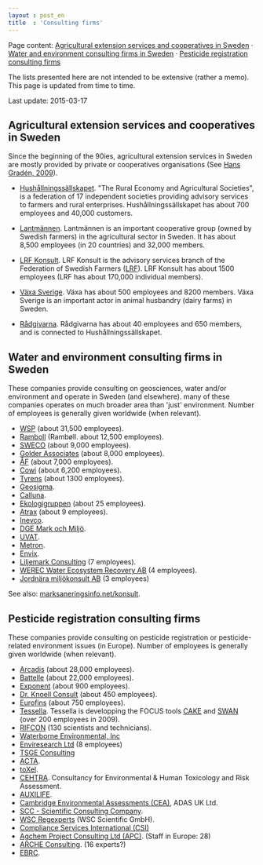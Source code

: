```yaml
---
layout : post_en
title  : 'Consulting firms'
---
```


Page content: 
[Agricultural extension services and cooperatives in Sweden](#extensionServices) &middot; 
[Water and environment consulting firms in Sweden](#environment_consulting_sweden) &middot; 
[Pesticide registration consulting firms](#pesticide_registration_consulting)

The lists presented here are not intended to be extensive (rather 
a memo). This page is updated from time to time.

Last update: 2015-03-17



Agricultural extension services and cooperatives in Sweden    <a id="extensionServices"></a>
----------------------------------------------------------

Since the beginning of the 90ies, agricultural extension services 
in Sweden are mostly provided by private or cooperatives organisations 
(See [Hans Gradén, 2009](http://stud.epsilon.slu.se/689/1/graden_h_091214.pdf)).

*   [Hushållningssällskapet](http://hushallningssallskapet.se/). 
    "The Rural Economy and Agricultural Societies", is a federation 
    of 17 independent societies providing advisory services to farmers 
    and rural enterprises. Hushållningssällskapet has about 700 
    employees and 40,000 customers.
    
*   [Lantmännen](http://lantmannen.se). Lantmännen is an important 
    cooperative group (owned by Swedish farmers) in the agricultural 
    sector in Sweden. It has about 8,500 employees (in 20 countries) 
    and 32,000 members.
    
*   [LRF Konsult](http://www.lrfkonsult.se/). LRF Konsult is the 
    advisory services branch of the Federation of Swedish Farmers 
    ([LRF](http://www.lrf.se)). LRF Konsult has about 1500 
    employees (LRF has about 170,000 individual members).
    
*   [Växa Sverige](http://www.vxa.se). Växa has about 500 employees 
    and 8200 members. Växa Sverige is an important actor in 
    animal husbandry (dairy farms) in Sweden. 

*   [Rådgivarna](http://www.radgivarna.nu). Rådgivarna has about 
    40 employees and 650 members, and is connected to 
    Hushållningssällskapet.

<!-- http://visavi.se -->



Water and environment consulting firms in Sweden    <a id="environment_consulting_sweden"></a>
------------------------------------------------

These companies provide consulting on geosciences, water and/or 
environment and operate in Sweden (and elsewhere). many of these 
companies operates on much broader area than 'just' environment. 
Number of employees is generally given worldwide (when relevant).

*   [WSP](http://www.wspgroup.com) (about 31,500 employees).
*   [Ramboll](http://www.ramboll.com/) (Rambøll. about 12,500 employees).
*   [SWECO](http://www.swecogroup.com) (about 9,000 employees).
*   [Golder Associates](http://www.golder.com) (about 8,000 employees).
*   [ÅF](http://www.afconsult.com/) (about 7,000 employees).
*   [Cowi](http://www.cowi.com) (about 6,200 employees).
*   [Tyrens](http://www.tyrens.se) (about 1300 employees).
*   [Geosigma](http://www.geosigma.se/).
*   [Calluna](http://www.calluna.se/).
*   [Ekologigruppen](http://www.ekologigruppen.se) (about 25 employees).
*   [Atrax](http://atrax.se/) (about 9 employees).
*   [Inevco](http://www.inevco.se/).
*   [DGE Mark och Miljö](http://www.dge.se/).
*   [UVAT](http://www.uvat.se).
*   [Metron](http://www.metron.se/).
*   [Envix](http://www.envix.se).
*   [Liljemark Consulting](http://liljemark.net/) (7 employees).
*   [WEREC Water Ecosystem Recovery AB](http://www.werec.se/) (4 
    employees).
*   [Jordnära miljökonsult AB](http://jordnaramiljo.se/) (3 employees)

See also: [marksaneringsinfo.net/konsult](http://www.marksaneringsinfo.net/konsult.htm).



Pesticide registration consulting firms    <a id="pesticide_registration_consulting"></a>
---------------------------------------

These companies provide consulting on pesticide registration or 
pesticide-related environment issues (in Europe). Number of 
employees is generally given worldwide (when relevant).

*   [Arcadis](http://www.arcadis.com) (about 28,000 employees).
*   [Battelle](http://www.battelle.org) (about 22,000 employees).
*   [Exponent](http://www.exponent.com/) (about 900 employees).
*   [Dr. Knoell Consult](http://www.knoell.com) (about 450 employees).
*   [Eurofins](http://www.eurofins.com) (about 750 employees).
*   [Tessella](http://tessella.com/). Tessella is developping the 
    FOCUS tools [CAKE][] and [SWAN][] (over 200 employees in 2009).
*   [RIFCON](http://www.rifcon.de) (130 scientists and technicians).
*   [Waterborne Environmental, Inc](http://www.waterborne-env.com/)
*   [Enviresearch Ltd](http://www.enviresearch.com/) (8 employees)
*   [TSGE Consulting](http://www.tsgeurope.com/)
*   [ACTA](http://www.actagroup.com/).
*   [toXel](http://www.toxcel.com).
*   [CEHTRA](http://www.cehtra.fr/). Consultancy for Environmental 
    & Human Toxicology and Risk Assessment.
*   [AUXILIFE](http://www.auxilife.com).
*   [Cambridge Environmental Assessments 
    (CEA)](http://www.cea.adas.co.uk), ADAS UK Ltd.
*   [SCC - Scientific Consulting Company](http://www.scc-gmbh.de).
*   [WSC Regexperts](http://wsc-regexperts.com/en/) (WSC Scientific 
    GmbH).
*   [Compliance Services International (CSI)](http://www.complianceservices.com/)
*   [Agchem Project Consulting Ltd (APC)](http://apc.eu.com). (Staff 
    in Europe: 28)
*   [ARCHE Consulting](http://www.arche-consulting.be/en/). (16 
    experts?)
*   [EBRC](http://www.ebrc.de/).
    
<!-- WCA (http://www.wca-environment.com) (about 15 employees). -->
<!-- http://www.nufarm.com -->
<!-- http://www.isagro.com -->
<!-- http://www.cheminova.com -->

<!-- List of links  -->
[CAKE]:             http://tessella.com/products/demonstrate-chemical-satisfies-environmental-regulations/#.VP8eE-EwBYZ "Computer Assisted Kinetic Evaluation (CAKE)" 
[SWAN]:             https://sites.google.com/site/surfacewaterassessment/home "Surface Water Assessment eNabler (SWAN)"

